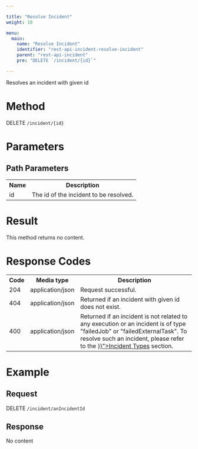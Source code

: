 ```yaml
---

title: "Resolve Incident"
weight: 10

menu:
  main:
    name: "Resolve Incident"
    identifier: "rest-api-incident-resolve-incident"
    parent: "rest-api-incident"
    pre: "DELETE `/incident/{id}`"

---
```



Resolves an incident with given id


# Method

DELETE `/incident/{id}`


# Parameters

## Path Parameters

<table class="table table-striped">
  <tr>
    <th>Name</th>
    <th>Description</th>
  </tr>
  <tr>
    <td>id</td>
    <td>The id of the incident to be resolved.</td>
  </tr>
</table>

# Result

This method returns no content.

# Response Codes

<table class="table table-striped">
  <tr>
    <th>Code</th>
    <th>Media type</th>
    <th>Description</th>
  </tr>
  <tr>
    <td>204</td>
    <td>application/json</td>
    <td>Request successful.</td>
  </tr>
  <tr>
    <td>404</td>
    <td>application/json</td>
    <td>Returned if an incident with given id does not exist.</td>
  </tr>
  <tr>
    <td>400</td>
    <td>application/json</td>
    <td>Returned if an incident is not related to any execution or an incident is of type "failedJob" or "failedExternalTask". To resolve such an incident, please refer to the <a href="../../user-guide/process-engine/incidents.md#incident-types">}}">Incident Types</a> section.</td>
  </tr>
</table>

# Example

## Request

DELETE `/incident/anIncidentId`

## Response

No content
